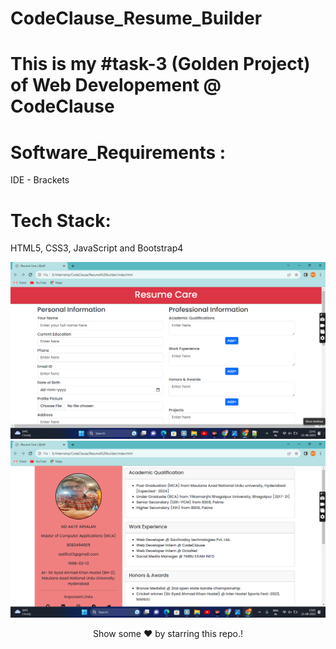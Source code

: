 # CodeClause_Resume_Builder
# This is my #task-3 (Golden Project) of Web Developement @ CodeClause


# Software_Requirements : 
IDE - Brackets

# Tech Stack:
HTML5, CSS3, JavaScript and Bootstrap4

<img src= "Resume builder.png"/>
<img src= "resume.png"/>


<div align="center"><p>Show some ❤️ by starring this repo.!<p></div>

